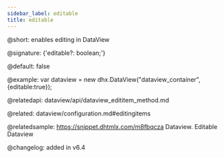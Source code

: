 ```yaml
---
sidebar_label: editable
title: editable
---          
```


@short: enables editing in DataView

@signature: {'editable?: boolean;'}

@default: false

@example: 
var dataview = new dhx.DataView("dataview_container", {editable:true});


@relatedapi:
dataview/api/dataview_edititem_method.md

@related: dataview/configuration.md#editingitems

@relatedsample:
https://snippet.dhtmlx.com/m8fbqcza	Dataview. Editable Dataview

@changelog: added in v6.4